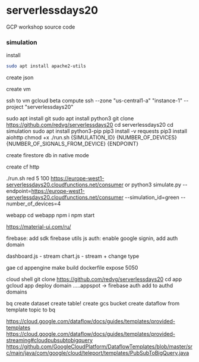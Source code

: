 # serverlessdays20
GCP workshop source code




### simulation

install
```bash
sudo apt install apache2-utils
```

create json


create vm


ssh to vm
gcloud beta compute ssh --zone "us-central1-a" "instance-1" --project "serverlessdays20"

sudo apt install git
sudo apt install python3
git clone https://github.com/redvg/serverlessdays20
cd serverlessdays20
cd simulation
sudo apt install python3-pip
pip3 install -v requests
pip3 install aiohttp
chmod +x ./run.sh {SIMULATION_ID} {NUMBER_OF_DEVICES} {NUMBER_OF_SIGNALS_FROM_DEVICE} {ENDPOINT}


create firestore db in native mode


create cf http

./run.sh red 5 100 https://europe-west1-serverlessdays20.cloudfunctions.net/consumer
or 
python3 simulate.py --endpoint=https://europe-west1-serverlessdays20.cloudfunctions.net/consumer --simulation_id=green --number_of_devices=4



webapp
cd webapp
npm i
npm start

https://material-ui.com/ru/

firebase:
add sdk
firebase utils js
auth: enable google signin, add auth domain

dashboard.js - stream
chart.js - stream + change type


gae
cd appengine
make build
dockerfile
expose 5050

cloud shell
git clone https://github.com/redvg/serverlessdays20
cd app
gcloud app deploy
domain .....appspot -> firebase auth add to authd domains


bq
create dataset
create table!
create gcs bucket
create dataflow from template topic to bq

https://cloud.google.com/dataflow/docs/guides/templates/provided-templates
https://cloud.google.com/dataflow/docs/guides/templates/provided-streaming#cloudpubsubtobigquery
https://github.com/GoogleCloudPlatform/DataflowTemplates/blob/master/src/main/java/com/google/cloud/teleport/templates/PubSubToBigQuery.java